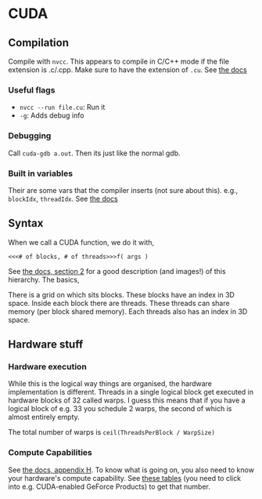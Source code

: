 # CUDA

## Compilation

Compile with `nvcc`. This appears to compile in C/C++ mode if the file extension is .c/.cpp. Make sure to have the extension of `.cu`. See [the docs](https://docs.nvidia.com/cuda/cuda-compiler-driver-nvcc/index.html#supported-input-file-suffixes)

### Useful flags
* `nvcc --run file.cu`: Run it
* `-g`: Adds debug info

### Debugging

Call `cuda-gdb a.out`. Then its just like the normal gdb.


### Built in variables

Their are some vars that the compiler inserts (not sure about this). e.g., `blockIdx`, `threadIdx`. See [the docs](https://docs.nvidia.com/cuda/cuda-c-programming-guide/#built-in-variables)


## Syntax

When we call a CUDA function, we do it with,

```
<<<# of blocks, # of threads>>>f( args )
```

See [the docs, section 2](https://docs.nvidia.com/cuda/cuda-c-programming-guide/#programming-model) for a good description (and images!) of this hierarchy. The basics,

There is a grid on which sits blocks. These blocks have an index in 3D space. Inside each block there are threads. These threads can share memory (per block shared memory). Each threads also has an index in 3D space.


## Hardware stuff

### Hardware execution

While this is the logical way things are organised, the hardware implementation is different. Threads in a single logical block get executed in hardware blocks of 32 called warps. I guess this means that if you have a logical block of e.g. 33 you schedule 2 warps, the second of which is almost entirely empty.

The total number of warps is `ceil(ThreadsPerBlock / WarpSize)`

### Compute Capabilities

See [the docs, appendix H](https://docs.nvidia.com/cuda/cuda-c-programming-guide/index.html#compute-capabilities). To know what is going on, you also need to know your hardware's compute capability. See [these tables](https://developer.nvidia.com/cuda-gpus#compute) (you need to click into e.g. CUDA-enabled GeForce Products) to get that number.


